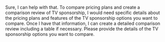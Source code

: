 Sure, I can help with that. To compare pricing plans and create a comparison review of TV sponsorship, I would need specific details about the pricing plans and features of the TV sponsorship options you want to compare. Once I have that information, I can create a detailed comparison review including a table if necessary. Please provide the details of the TV sponsorship options you want to compare.